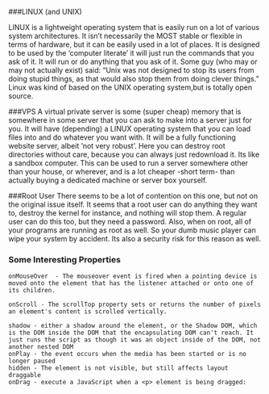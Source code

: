 ###LINUX (and UNIX)

LINUX is a lightweight operating system that is easily run on a lot of various system architectures. It isn’t necessarily the MOST stable or flexible in terms of hardware, but it can be easily used in a lot of places. 
    It is designed to be used by the ‘computer literate’ it will just run the commands that you ask of it. It will run or do anything that you ask of it. Some guy (who may or may not actually exist) said: “Unix was not designed to stop its users from doing stupid things, as that would also stop them from doing clever things.” Linux was kind of based on the UNIX operating system,but is totally open source. 



###VPS
    A virtual private server is some (super cheap) memory that is somewhere in some server that you can ask to make into a server just for you. It will have (depending) a LINUX operating system that you can load files into and do whatever you want with. It will be a fully functioning website server, albeit ’not very robust’. Here you can destroy root directories without care, because you can always just redownload it. Its like a sandbox computer. 
    This can be used to run a server somewhere other than your house, or wherever, and is  a lot cheaper -short term- than actually buying a dedicated machine or server box yourself. 

###Root User
    There seems to be a lot of contention on this one, but not on the original issue itself. It seems that a root user can do anything they want to, destroy the kernel for instance, and nothing will stop them. A regular user can do this too, but they need a password.  Also, when on root, all of your programs are running as root as well. So your dumb music player can wipe your system by accident. Its also a security risk for this reason as well.


### Some Interesting Properties

	onMouseOver  - The mouseover event is fired when a pointing device is moved onto the element that has the listener attached or onto one of its children.

	onScroll - The scrollTop property sets or returns the number of pixels an element's content is scrolled vertically.

	shadow - either a shadow around the element, or the Shadow DOM, which is the DOM inside the DOM that the encapsulating DOM can't reach. It just runs the script as though it was an object inside of the DOM, not another nested DOM
	onPlay - the event occurs when the media has been started or is no longer paused
	hidden - The element is not visible, but still affects layout
	draggable
	onDrag - execute a JavaScript when a <p> element is being dragged:
